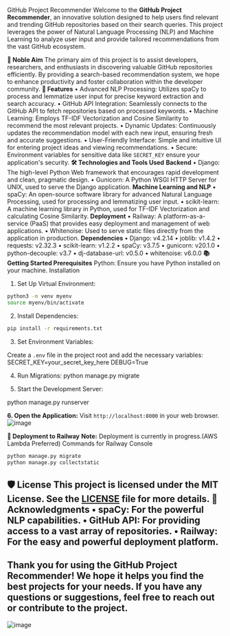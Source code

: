 GitHub Project Recommender
Welcome to the **GitHub Project Recommender**, an innovative solution designed to help users find relevant and trending GitHub repositories based on their search queries. This project leverages the power of Natural Language Processing (NLP) and Machine Learning to analyze user input and provide tailored recommendations from the vast GitHub ecosystem.

**🎯 Noble Aim**
The primary aim of this project is to assist developers, researchers, and enthusiasts in discovering valuable GitHub repositories efficiently. By providing a search-based recommendation system, we hope to enhance productivity and foster collaboration within the developer community.
**🚀 Features**
•	Advanced NLP Processing: Utilizes spaCy to process and lemmatize user input for precise keyword extraction and search accuracy.
•	GitHub API Integration: Seamlessly connects to the GitHub API to fetch repositories based on processed keywords.
•	Machine Learning: Employs TF-IDF Vectorization and Cosine Similarity to recommend the most relevant projects.
•	Dynamic Updates: Continuously updates the recommendation model with each new input, ensuring fresh and accurate suggestions.
•	User-Friendly Interface: Simple and intuitive UI for entering project ideas and viewing recommendations.
•	Secure: Environment variables for sensitive data like `SECRET_KEY` ensure your application's security.
**🛠️ Technologies and Tools Used**
**Backend**
•	Django: The high-level Python Web framework that encourages rapid development and clean, pragmatic design.
•	Gunicorn: A Python WSGI HTTP Server for UNIX, used to serve the Django application.
**Machine Learning and NLP**
•	spaCy: An open-source software library for advanced Natural Language Processing, used for processing and lemmatizing user input.
•	scikit-learn: A machine learning library in Python, used for TF-IDF Vectorization and calculating Cosine Similarity.
**Deployment**
•	Railway: A platform-as-a-service (PaaS) that provides easy deployment and management of web applications.
•	Whitenoise: Used to serve static files directly from the application in production.
**Dependencies**
•	Django: v4.2.14
•	joblib: v1.4.2
•	requests: v2.32.3
•	scikit-learn: v1.2.2
•	spaCy: v3.7.5
•	gunicorn: v20.1.0
•	python-decouple: v3.7
•	dj-database-url: v0.5.0
•	whitenoise: v6.0.0
**📚 Getting Started
Prerequisites**
Python: Ensure you have Python installed on your machine.
Installation
1.	Set Up Virtual Environment:
```bash
python3 -m venv myenv
source myenv/bin/activate
```
2.	Install Dependencies:
```bash
pip install -r requirements.txt
```
3.	Set Environment Variables:

Create a `.env` file in the project root and add the necessary variables:
SECRET_KEY=your_secret_key_here
DEBUG=True

4.	Run Migrations:
python manage.py migrate

5.	Start the Development Server:

python manage.py runserver

**6.	Open the Application:**
Visit `http://localhost:8000` in your web browser.
![image](https://github.com/user-attachments/assets/7ee92ffe-c944-4e6d-946d-0d0e88c54bb5)

**🚀 Deployment to Railway**
**Note:** Deployment is currently in progress.(AWS Lambda Preferred)
Commands for Railway Console
```bash
python manage.py migrate
python manage.py collectstatic
```
🛡️ License
This project is licensed under the MIT License. See the [LICENSE](LICENSE) file for more details.
🙌 Acknowledgments
•	spaCy: For the powerful NLP capabilities.
•	GitHub API: For providing access to a vast array of repositories.
•	Railway: For the easy and powerful deployment platform.
---
Thank you for using the **GitHub Project Recommender**! We hope it helps you find the best projects for your needs. If you have any questions or suggestions, feel free to reach out or contribute to the project.
---
![image](https://github.com/user-attachments/assets/e66d085e-4e9f-4cb3-b1e9-45047850e25b)

